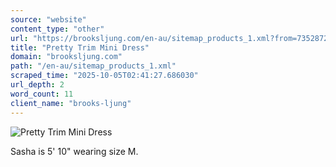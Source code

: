 ```yaml
---
source: "website"
content_type: "other"
url: "https://brooksljung.com/en-au/sitemap_products_1.xml?from=7352872009924&to=7352872009924"
title: "Pretty Trim Mini Dress"
domain: "brooksljung.com"
path: "/en-au/sitemap_products_1.xml"
scraped_time: "2025-10-05T02:41:27.686030"
url_depth: 2
word_count: 11
client_name: "brooks-ljung"
---
```


![Pretty Trim Mini Dress](https://cdn.shopify.com/s/files/1/0506/8295/3924/products/08_A.jpg?v=1679086421)

Sasha is 5' 10" wearing size M.